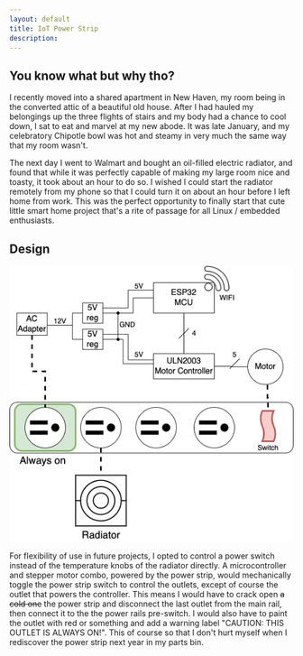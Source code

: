 ```yaml
---
layout: default
title: IoT Power Strip
description: 
---
```


## You know what but why tho? 

I recently moved into a shared apartment in New Haven, my room being in the converted attic of a beautiful old house. After I had hauled my belongings up
the three flights of stairs and my body had a chance to cool down, I sat to eat and marvel at my new abode. It was late January, and my celebratory Chipotle bowl was hot and steamy in very much the same way that my room wasn't. 

The next day I went to Walmart and bought an oil-filled electric radiator, and found that while it was perfectly capable of making my large room nice and toasty, it took about an hour to do so. I 
wished I could start the radiator remotely from my phone so that I could turn it on about an hour before I left home from work. This was the perfect opportunity to finally start 
that cute little smart home project that's a rite of passage for all Linux / embedded enthusiasts. 

## Design
![iot-heat-diagram](https://raw.githubusercontent.com/carlos-vaz/carlos-vaz.github.io/main/images/iot-heat.png)  

For flexibility of use in future projects, I opted to control a power switch  instead of the temperature knobs of the radiator directly. A microcontroller and stepper motor combo, powered by the power strip, would mechanically toggle the power strip switch to control the outlets, except of course the outlet that powers the controller. This means I would have to crack open ~~a cold one~~ the power strip and disconnect
the last outlet from the main rail, then connect it to the the power rails pre-switch. I would also have to paint the outlet with red or something and add a warning label "CAUTION: THIS OUTLET IS ALWAYS ON!". This of course so that I don't hurt myself when I rediscover the power strip next year in my parts bin. 
